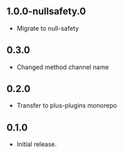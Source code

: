 ## 1.0.0-nullsafety.0

- Migrate to null-safety

## 0.3.0

- Changed method channel name

## 0.2.0

- Transfer to plus-plugins monorepo

## 0.1.0

- Initial release.
